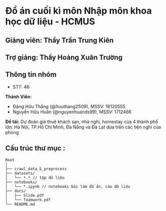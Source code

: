 # Đồ án cuối kì môn Nhập môn khoa học dữ liệu - HCMUS
## Giảng viên: Thầy Trần Trung Kiên
## Trợ giảng: Thầy Hoàng Xuân Trường

## Thông tin nhóm
- STT: 46

**Thành Viên:**
- Đặng Hữu Thắng (@huuthang2509),   MSSV: 18120555
- Nguyễn Hữu Huân (@nguyenhuands99),  MSSV: 1712466

**Đề tài:** Dự đoán giá thuê khách sạn, nhà nghỉ, homestay của 4 thành phố lớn: Hà Nội, TP.Hồ Chí Minh, Đà Nẵng và Đà Lạt dựa trên các tiện nghi của phòng

## Cấu trúc thư mục :
```
Root
│
├── crawl_data_&_preprocess
├── datasets/
│   └── *.* // tập dữ liệu
├── notebooks/
│   └── *.ipynb // notebooks bài làm đồ án, cào dữ liệu
├── docs/
│   ├── Slide.pdf
│   └── Teamwork.pdf
└── README.md
```
